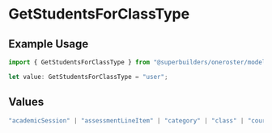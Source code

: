 # GetStudentsForClassType

## Example Usage

```typescript
import { GetStudentsForClassType } from "@superbuilders/oneroster/models/operations";

let value: GetStudentsForClassType = "user";
```

## Values

```typescript
"academicSession" | "assessmentLineItem" | "category" | "class" | "course" | "demographics" | "enrollment" | "gradingPeriod" | "lineItem" | "org" | "resource" | "result" | "scoreScale" | "student" | "teacher" | "term" | "user" | "componentResource" | "courseComponent"
```